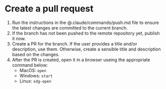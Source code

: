 # Create a pull request

1. Run the instructions in the @.claude/commands/push.md file to ensure the latest changes are committed to the current branch.
2. If the branch has not been pushed to the remote repository yet, publish it now.
3. Create a PR for the branch. If the user provides a title and/or description, use them. Otherwise, create a sensible title and description based on the changes.
4. After the PR is created, open it in a browser useing the appropriate command below:
    - MacOS: `open`
    - Windows: `start`
    - Linux: `xdg-open`